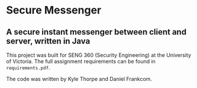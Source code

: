 # Secure Messenger
## A secure instant messenger between client and server, written in Java

This project was built for SENG 360 (Security Engineering) at the University of Victoria. The full assignment requirements can be found in `requirements.pdf`.

The code was written by Kyle Thorpe and Daniel Frankcom.